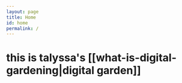 ```yaml
---
layout: page
title: Home
id: home
permalink: /
---
```


# this is talyssa's [[what-is-digital-gardening|digital garden]]


<style>
  .wrapper {
    max-width: 46em;
  }
</style>
